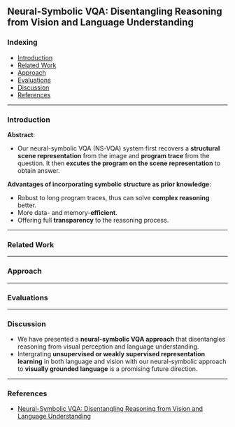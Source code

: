## Neural-Symbolic VQA: Disentangling Reasoning from Vision and Language Understanding

### Indexing
- [Introduction](#Introduction)
- [Related Work](#Related-Work)
- [Approach](#Approach)
- [Evaluations](#Evaluations)
- [Discussion](#Discussion)
- [References](#References)
---
### Introduction
**Abstract**:
- Our neural-symbolic VQA (NS-VQA) system first recovers a **structural scene representation** from the image and **program trace** from
the question. It then **excutes the program on the scene representation** to obtain answer.

**Advantages of incorporating symbolic structure as prior knowledge**:
- Robust to long program traces, thus can solve **complex reasoning** better.
- More data- and memory-**efficient**.
- Offering full **transparency** to the reasoning process.

---
### Related Work

---
### Approach


---
### Evaluations



---
### Discussion
- We have presented a **neural-symbolic VQA approach** that disentangles reasoning from visual perception and language understanding.
- Intergrating **unsupervised or weakly supervised representation learning** in both language and vision with our neural-symbolic approach to **visually grounded language** is a promising future direction.

---
### References
- [Neural-Symbolic VQA: Disentangling Reasoning from Vision and Language Understanding](https://arxiv.org/pdf/1810.02338.pdf)
